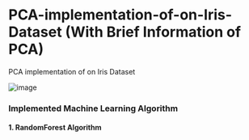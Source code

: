 # PCA-implementation-of-on-Iris-Dataset (With Brief Information of PCA)
PCA implementation of on Iris Dataset 

![image](https://user-images.githubusercontent.com/69152112/222905523-0547ba1d-f27a-4407-b722-b2569813ac6d.png)

### Implemented Machine Learning Algorithm
#### 1. RandomForest Algorithm
